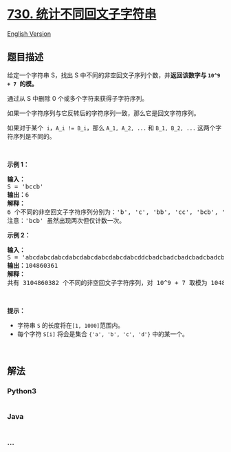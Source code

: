 # [730. 统计不同回文子字符串](https://leetcode-cn.com/problems/count-different-palindromic-subsequences)

[English Version](/solution/0700-0799/0730.Count%20Different%20Palindromic%20Subsequences/README_EN.md)

## 题目描述
<!-- 这里写题目描述 -->
<p>给定一个字符串 S，找出 S 中不同的非空回文子序列个数，并<strong>返回该数字与 <code>10^9 + 7 </code>的模。</strong></p>

<p>通过从 S 中删除 0 个或多个字符来获得子字符序列。</p>

<p>如果一个字符序列与它反转后的字符序列一致，那么它是回文字符序列。</p>

<p>如果对于某个&nbsp;&nbsp;<code>i</code>，<code>A_i != B_i</code>，那么&nbsp;<code>A_1, A_2, ...</code> 和&nbsp;<code>B_1, B_2, ...</code> 这两个字符序列是不同的。</p>

<p>&nbsp;</p>

<p><strong>示例 1：</strong></p>

<pre><strong>输入：</strong>
S = &#39;bccb&#39;
<strong>输出：</strong>6
<strong>解释：</strong>
6 个不同的非空回文子字符序列分别为：&#39;b&#39;, &#39;c&#39;, &#39;bb&#39;, &#39;cc&#39;, &#39;bcb&#39;, &#39;bccb&#39;。
注意：&#39;bcb&#39; 虽然出现两次但仅计数一次。
</pre>

<p><strong>示例 2：</strong></p>

<pre><strong>输入：</strong>
S = &#39;abcdabcdabcdabcdabcdabcdabcdabcddcbadcbadcbadcbadcbadcbadcbadcba&#39;
<strong>输出：</strong>104860361
<strong>解释：</strong>
共有 3104860382 个不同的非空回文子字符序列，对 10^9 + 7 取模为 104860361。
</pre>

<p>&nbsp;</p>

<p><strong>提示：</strong></p>

<ul>
	<li>字符串&nbsp;<code>S</code>&nbsp;的长度将在<code>[1, 1000]</code>范围内。</li>
	<li>每个字符&nbsp;<code>S[i]</code>&nbsp;将会是集合&nbsp;<code>{&#39;a&#39;, &#39;b&#39;, &#39;c&#39;, &#39;d&#39;}</code>&nbsp;中的某一个。</li>
</ul>

<p>&nbsp;</p>



## 解法
<!-- 这里可写通用的实现逻辑 -->


<!-- tabs:start -->

### **Python3**
<!-- 这里可写当前语言的特殊实现逻辑 -->

```python

```

### **Java**
<!-- 这里可写当前语言的特殊实现逻辑 -->

```java

```

### **...**
```

```

<!-- tabs:end -->